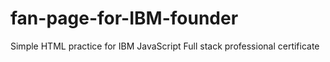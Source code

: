 # fan-page-for-IBM-founder
Simple HTML practice for IBM JavaScript Full stack professional certificate

